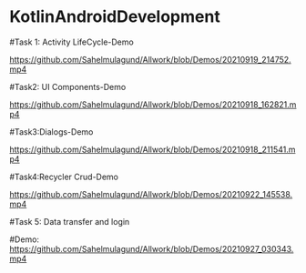 # KotlinAndroidDevelopment
#Task 1: Activity LifeCycle-Demo

https://github.com/Sahelmulagund/Allwork/blob/Demos/20210919_214752.mp4

#Task2: UI Components-Demo

https://github.com/Sahelmulagund/Allwork/blob/Demos/20210918_162821.mp4

#Task3:Dialogs-Demo

https://github.com/Sahelmulagund/Allwork/blob/Demos/20210918_211541.mp4

#Task4:Recycler Crud-Demo

https://github.com/Sahelmulagund/Allwork/blob/Demos/20210922_145538.mp4

#Task 5: Data transfer and login

#Demo: https://github.com/Sahelmulagund/Allwork/blob/Demos/20210927_030343.mp4


